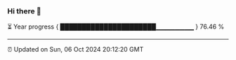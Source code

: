 ### Hi there 👋

⏳ Year progress { ██████████████████████▁▁▁▁▁▁▁▁ } 76.46 %

---

⏰ Updated on Sun, 06 Oct 2024 20:12:20 GMT
